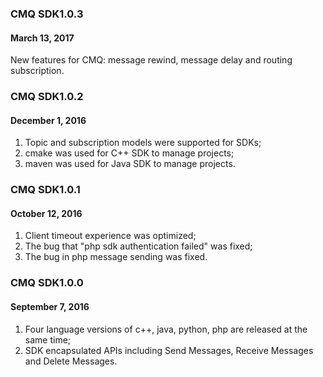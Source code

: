 ﻿
### CMQ SDK1.0.3
#### March 13, 2017
New features for CMQ: message rewind, message delay and routing subscription.

### CMQ SDK1.0.2
#### December 1, 2016
1. Topic and subscription models were supported for SDKs;
2. cmake was used for C++ SDK to manage projects;
3. maven was used for Java SDK to manage projects.

###   CMQ SDK1.0.1 
#### October 12, 2016
1. Client timeout experience was optimized;
2. The bug that "php sdk authentication failed" was fixed;
3. The bug in php message sending was fixed.

### CMQ SDK1.0.0 
#### September 7, 2016
1. Four language versions of c++, java, python, php are released at the same time;
2. SDK encapsulated APIs including Send Messages, Receive Messages and Delete Messages.



